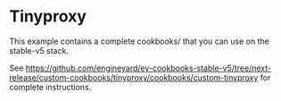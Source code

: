 # Tinyproxy

This example contains a complete cookbooks/ that you can use on the stable-v5 stack.

See https://github.com/engineyard/ey-cookbooks-stable-v5/tree/next-release/custom-cookbooks/tinyproxy/cookbooks/custom-tinyproxy for complete instructions.
